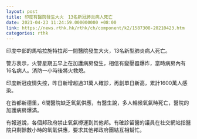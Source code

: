 ```yaml
---
layout: post
title: 印度有醫院發生大火　13名新冠肺炎病人死亡
date: 2021-04-23 11:24:59.000000000 +08:00
link: https://news.rthk.hk/rthk/ch/component/k2/1587308-20210423.htm
categories: rthk
---
```


印度中部的馬哈拉施特拉邦一間醫院發生大火，13名新型肺炎病人死亡。

警方表示，火警星期五早上在加護病房發生，相信有變壓器爆炸，當時病房內有16名病人。消防一小時後將火救熄。

印度新冠疫情失控，昨日新增超過31萬人確診，再創單日新高，累計1600萬人感染。

在首都新德里，6間醫院缺乏氧氣供應，有醫生說，多人輪候氧氣時死亡，醫院的加護病房爆滿。

有報道說，各個邦政府禁止氧氣樽運到其他邦。有確診留醫的議員在社交網站指醫院只剩餘數小時的氧氣供應，要求其他邦政府團結互相幫忙。
